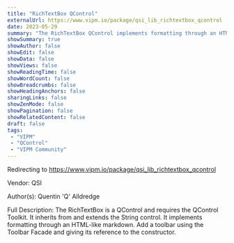 ```yaml
---
title: "RichTextBox QControl"
externalUrl: https://www.vipm.io/package/qsi_lib_richtextbox_qcontrol
date: 2023-05-29
summary: "The RichTextBox QControl implements formatting through an HTML-like markdown."
showSummary: true
showAuthor: false
showEdit: false
showData: false
showViews: false
showReadingTime: false
showWordCount: false
showBreadcrumbs: false
showHeadingAnchors: false
sharingLinks: false
showZenMode: false
showPagination: false
showRelatedContent: false
draft: false
tags:
 - "VIPM"
 - "QControl"
 - "VIPM Community"
---
```


Redirecting to https://www.vipm.io/package/qsi_lib_richtextbox_qcontrol

Vendor: QSI

Author(s): Quentin 'Q' Alldredge
 
Full Description:
The RichTextBox is a QControl and requires the QControl Toolkit.  It inherits from and extends the String control.  It implements formatting through an HTML-like markdown. Add a toolbar using the Toolbar Facade and giving its reference to the constructor.